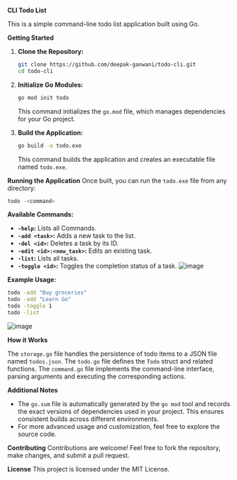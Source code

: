 **CLI Todo List**

This is a simple command-line todo list application built using Go. 

**Getting Started**

1. **Clone the Repository:**
   ```bash
   git clone https://github.com/deepak-ganwani/todo-cli.git
   cd todo-cli
   ```

2. **Initialize Go Modules:**
   ```bash
   go mod init todo
   ```
   This command initializes the `go.mod` file, which manages dependencies for your Go project.

3. **Build the Application:**
   ```bash
   go build -o todo.exe
   ```
   This command builds the application and creates an executable file named `todo.exe`.

**Running the Application**
Once built, you can run the `todo.exe` file from any directory:
```bash
todo -<command>
```

**Available Commands:**

* **`-help`:** Lists all Commands.
* **`-add <task>`:** Adds a new task to the list.
* **`-del <id>`:** Deletes a task by its ID.
* **`-edit <id>:<new_task>`:** Edits an existing task.
* **`-list`:** Lists all tasks.
* **`-toggle <id>`:** Toggles the completion status of a task.
![image](https://github.com/user-attachments/assets/6aeead60-7485-4172-aabe-8b50301fa4a4)

**Example Usage:**
```bash
todo -add "Buy groceries"
todo -add "Learn Go"
todo -toggle 1
todo -list
```
![image](https://github.com/user-attachments/assets/ecaf6d39-087c-431f-8fc2-49e6881132b8)

**How it Works**

The `storage.go` file handles the persistence of todo items to a JSON file named `todos.json`. The `todo.go` file defines the `Todo` struct and related functions. The `command.go` file implements the command-line interface, parsing arguments and executing the corresponding actions.

**Additional Notes**

* The `go.sum` file is automatically generated by the `go mod` tool and records the exact versions of dependencies used in your project. This ensures consistent builds across different environments.
* For more advanced usage and customization, feel free to explore the source code. 

**Contributing**
Contributions are welcome! Feel free to fork the repository, make changes, and submit a pull request.

**License**
This project is licensed under the MIT License.
